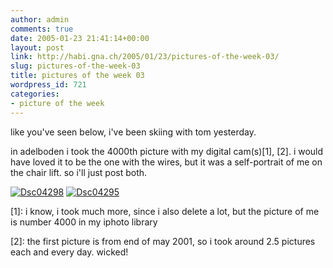 ```yaml
---
author: admin
comments: true
date: 2005-01-23 21:41:14+00:00
layout: post
link: http://habi.gna.ch/2005/01/23/pictures-of-the-week-03/
slug: pictures-of-the-week-03
title: pictures of the week 03
wordpress_id: 721
categories:
- picture of the week
---
```



like you've seen below, i've been skiing with tom yesterday.
  
in adelboden i took the 4000th picture with my digital cam(s)[1], [2]. i would have loved it to be the one with the wires, but it was a self-portrait of me on the chair lift. so i'll just post both.



[![Dsc04298](http://habi.gna.ch/blog/images/DSC04298-tm.jpg)](http://habi.gna.ch/blog/images/DSC04298.jpg) [![Dsc04295](http://habi.gna.ch/blog/images/DSC04295-tm.jpg)](http://habi.gna.ch/blog/images/DSC04295.jpg) 



[1]: i know, i took much more, since i also delete a lot, but the picture of me is number 4000 in my iphoto library
  
[2]: the first picture is from end of may 2001, so i took around 2.5 pictures each and every day. wicked!

